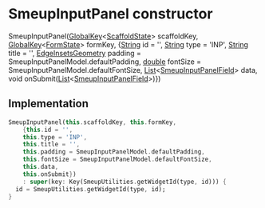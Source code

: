 


# SmeupInputPanel constructor







SmeupInputPanel([GlobalKey](https://api.flutter.dev/flutter/widgets/GlobalKey-class.html)&lt;[ScaffoldState](https://api.flutter.dev/flutter/material/ScaffoldState-class.html)> scaffoldKey, [GlobalKey](https://api.flutter.dev/flutter/widgets/GlobalKey-class.html)&lt;[FormState](https://api.flutter.dev/flutter/widgets/FormState-class.html)> formKey, {[String](https://api.flutter.dev/flutter/dart-core/String-class.html) id = '', [String](https://api.flutter.dev/flutter/dart-core/String-class.html) type = 'INP', [String](https://api.flutter.dev/flutter/dart-core/String-class.html) title = '', [EdgeInsetsGeometry](https://api.flutter.dev/flutter/painting/EdgeInsetsGeometry-class.html) padding = SmeupInputPanelModel.defaultPadding, [double](https://api.flutter.dev/flutter/dart-core/double-class.html) fontSize = SmeupInputPanelModel.defaultFontSize, [List](https://api.flutter.dev/flutter/dart-core/List-class.html)&lt;[SmeupInputPanelField](../../smeup_models_widgets_smeup_input_panel_field/SmeupInputPanelField-class.md)> data, void onSubmit([List](https://api.flutter.dev/flutter/dart-core/List-class.html)&lt;[SmeupInputPanelField](../../smeup_models_widgets_smeup_input_panel_field/SmeupInputPanelField-class.md)>)})





## Implementation

```dart
SmeupInputPanel(this.scaffoldKey, this.formKey,
    {this.id = '',
    this.type = 'INP',
    this.title = '',
    this.padding = SmeupInputPanelModel.defaultPadding,
    this.fontSize = SmeupInputPanelModel.defaultFontSize,
    this.data,
    this.onSubmit})
    : super(key: Key(SmeupUtilities.getWidgetId(type, id))) {
  id = SmeupUtilities.getWidgetId(type, id);
}
```







